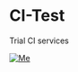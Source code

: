 # CI-Test
Trial CI services

[![Me](https://circleci.com/github/bwdGitHub/CI-Test.svg?style=svg)](https://app.circleci.com/github/bwdGitHub/CI-Test/pipelines)
